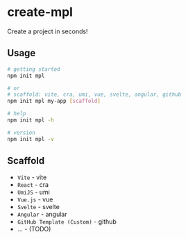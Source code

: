 # create-mpl

Create a project in seconds!

## Usage

```bash
# getting started
npm init mpl

# or
# scaffold: vite, cra, umi, vue, svelte, angular, github
npm init mpl my-app [scaffold]

# help
npm init mpl -h

# version
npm init mpl -v
```

## Scaffold

- `Vite` - vite
- `React` - cra
- `UmiJS` - umi
- `Vue.js` - vue
- `Svelte` - svelte
- `Angular` - angular
- `GitHub Template (Custom)` - github
- ... - (TODO)
